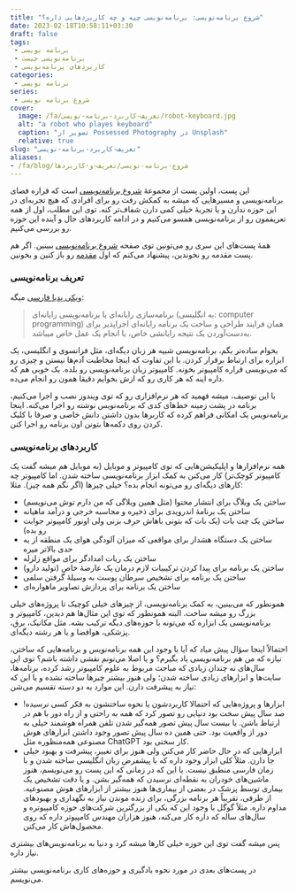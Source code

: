 ```yaml
---
title: "شروع برنامه‌نویسی: برنامه‌نویسی چیه و چه کاربردهایی داره؟"
date: 2023-02-18T10:58:11+03:30
draft: false
tags: 
 - برنامه نویسی
 - برنامه‌نویسی چیست
 - کاربردهای برنامه‌نویسی
categories:
 - برنامه نویسی
series:
 - شروع برنامه نویسی
cover:
  image: /fa/تعریف-کاربرد-برنامه-نویسی/robot-keyboard.jpg
  alt: "a robot who playes keyboard"
  caption: "تصویر از Possessed Photography در Unsplash"
  relative: true
slug: "تعریف-کاربرد-برنامه-نویسی"
aliases:
- /fa/blog/شروع-برنامه-نویسی/تعریف-و-کاربردها
---
```

این پست، اولین پست از مجموعهٔ [شروع برنامه‌نویسی](/fa/series/%D8%B4%D8%B1%D9%88%D8%B9-%D8%A8%D8%B1%D9%86%D8%A7%D9%85%D9%87-%D9%86%D9%88%DB%8C%D8%B3%DB%8C/) است که قراره فضای برنامه‌نویسی و مسیرهایی که میشه به کمکش رفت رو برای افرادی که هیچ تجربه‌ای در این حوزه ندارن و یا تجربهٔ خیلی کمی دارن شفاف‌تر کنه.
توی این مطلب، اول از همه تعریفمون رو از برنامه‌نویسی همسو می‌کنیم و در ادامه کاربردهای حال و آینده این حوزه رو بررسی می‌کنیم.

همهٔ پست‌های این سری رو می‌تونین توی صفحه [شروع برنامه‌نویسی](/fa/series/%D8%B4%D8%B1%D9%88%D8%B9-%D8%A8%D8%B1%D9%86%D8%A7%D9%85%D9%87-%D9%86%D9%88%DB%8C%D8%B3%DB%8C/) ببینین.
اگر هم پست مقدمه رو نخوندین، پیشنهاد می‌کنم که اول [مقدمه](/fa/مقدمه-شروع-برنامه-نویسی/) رو باز کنین و بخونین.

### تعریف برنامه‌نویسی

[ویکی پدیا فارسی](https://fa.wikipedia.org/wiki/%D8%A8%D8%B1%D9%86%D8%A7%D9%85%D9%87%E2%80%8C%D9%86%D9%88%DB%8C%D8%B3%DB%8C_%D8%B1%D8%A7%DB%8C%D8%A7%D9%86%D9%87%E2%80%8C%D8%A7%DB%8C) میگه:
> برنامه‌سازی رایانه‌ای یا برنامه‌نویسی رایانه‌ای (به انگلیسی: computer programming) همان فرایند طراحی و ساخت یک برنامه رایانه‌ای اجراپذیر برای به‌دست‌آوردن یک نتیجه رایانشی خاص، یا انجام یک عمل خاص میباشد.

بخوام ساده‌تر بگم، برنامه‌نویسی شبیه هر زبان دیگه‌ای، مثل فرانسوی و انگلیسی، یک ابزاره برای ارتباط برقرار کردن. با این تفاوت‌ که اینجا مخاطبت آدم‌ها نیستن و چیزی رو که می‌نویسی قراره کامپیوتر بخونه. کامپیوتر زبان برنامه‌نویسی رو بلده. یک خوبی هم که داره اینه که هر کاری رو که ازش بخوایم دقیقا همون رو انجام می‌ده.

با این توصیف، میشه فهمید که هر نرم‌افزاری رو که توی ویندوز نصب و اجرا می‌کنیم، برنامه در پشت زمینه خط‌های کدی که برنامه‌نویس نوشته رو اجرا می‌کنه. اینجا برنامه‌نویس یک امکانی فراهم کرده که کاربرها بدون داشتن دانش خاصی و صرفا با کلیک کردن روی دکمه‌ها بتونن اون برنامه‌ رو اجرا کنن.

### کاربردهای برنامه‌نویسی

همه نرم‌افزارها و اپلیکیشن‌هایی که توی کامپیوتر و موبایل (به موبایل هم میشه گفت یک کامپیوتر کوچک‌تر) کار می‌کنن به کمک ابزار برنامه‌نویسی ساخته شدن. اما کامپیوتر چه کارهای دیگه‌ای رو می‌تونه انجام بده؟ خیلی چیزها (اگر نگم همه چیز). مثلا:

* ساختن یک وبلاگ برای انتشار محتوا (مثل همین وبلاگی که من دارم توش می‌نویسم)
* ساختن یک برنامهٔ اندرویدی برای ذخیره و محاسبه خرجی و درآمد ماهیانه
* ساختن یک چت بات (یک بات که بتونی باهاش حرف بزنی ولی اونور کامپیوتر جوابت رو بده)
* ساختن یک دستگاه هشدار برای مواقعی که میزان آلودگی هوای یک منطقه از یه حدی بالاتر میره
* ساختن یک ربات امدادگر برای مواقع زلزله
* ساختن یک برنامه برای پیدا کردن ترکیبیات لازم درمان یک عارضهٔ خاص (تولید دارو)
* ساختن یک برنامه برای تشخیص سرطان پوست به وسیلهٔ گرفتن سلفی
* ساختن یک برنامه برای پردازش تصاویر ماهواره‌ای

همونطور که می‌بینین، به کمک برنامه‌نویسی، از چیزهای خیلی کوچیک تا پروژه‌های خیلی بزرگ رو میشه ساخت. البته همونطور که توی این مثال‌ها هم دیدین، کامپیوتر و برنامه‌نویسی یک ابزاره که می‌تونه با حوزه‌های دیگه ترکیب بشه. مثل مکانیک، برق، پزشکی، هوافضا و یا هر رشته دیگه‌ای.

احتمالاً اینجا سؤال پیش میاد که آیا با وجود این همه برنامه‌نویس و برنامه‌هایی که ساختن، نیازه که من هم برنامه‌نویسی یاد بگیرم؟ و یا اصلا می‌تونم نقشی داشته باشم؟ توی این سال‌های نه چندان زیادی که مباحث مربوط به علوم کامپیوتر رشد کرده، برنامه‌ها، سایت‌ها و ابزارهای زیادی ساخته شدن؛ ولی هنوز بیشتر چیزها ساخته نشده و یا این که نیاز به پیشرفت دارن. این موارد به دو دسته تقسیم می‌شن:

* ابزارها و پروژه‌هایی که احتمالا کاربردشون یا نحوه ساختشون به فکر کسی نرسیده! صد سال پیش سخت بود دنیایی رو تصور کرد که همه به راحتی و از راه دور با هم در ارتباط باشن. یا بیست سال پیش تصور همه‌گیر شدن تلفن همراه هوشمند خیلی به دور از واقعیت بود. حتی همین ده سال پیش تصور وجود داشتن ابزارهای هوش مصنوعی همه‌منظوره مثل ChatGPT کار سختی بود.
* ابزارهایی که در حال حاضر کار می‌کنن ولی هنوز برای تغییر، پیشرفت و بهبود خیلی جا دارن. مثلاً کلی ابزار وجود داره که با پیشفرض زبان انگلیسی ساخته شدن و با زمان فارسی منطبق نیست. یا این که در زمانی که این پست رو می‌نویسم، هنوز ماشین‌های خودران به نقطه‌ای نرسیدن که همه‌گیر بشن. و یا دقت تشخیص یک بیماری توسط پزشک در بعضی از بیماری‌ها هنوز بیشتر از ابزارهای هوش مصنوعیه. از طرفی، تقریباً هر برنامه بزرگی، برای زنده موندن نیاز به نگهداری و بهبودهای مداوم داره. مثلاً گوگل با وجود این که یکی از بزرگترین شرکت‌های حوزه کامپیوتره و سال‌های ساله که داره کار می‌کنه، هنوز هزاران مهندس کامپیوتر داره که روی محصول‌هاش کار می‌کنن.

پس میشه گفت توی این حوزه خیلی کارها میشه کرد و دنیا به برنامه‌نویس‌های بیشتری نیاز داره.

در پست‌های بعدی در مورد نحوه یادگیری و حوزه‌های کاری برنامه‌نویسی بیشتر می‌نویسم.
